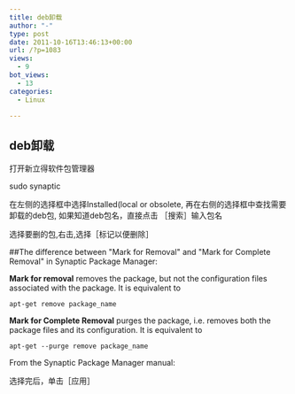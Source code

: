 ```yaml
---
title: deb卸载
author: "-"
type: post
date: 2011-10-16T13:46:13+00:00
url: /?p=1083
views:
  - 9
bot_views:
  - 13
categories:
  - Linux

---
```

## deb卸载
打开新立得软件包管理器

sudo synaptic

在左侧的选择框中选择Installed(local or obsolete, 再在右侧的选择框中查找需要卸载的deb包, 如果知道deb包名，直接点击 ［搜索］输入包名

选择要删的包,右击,选择［标记以便删除］

##The difference between "Mark for Removal" and "Mark for Complete Removal" in Synaptic Package Manager:


**Mark for removal** removes the package, but not the configuration files associated with the package. It is equivalent to

    apt-get remove package_name 

**Mark for Complete Removal** purges the package, i.e. removes both the package files and its configuration. It is equivalent to

    apt-get --purge remove package_name 

From the Synaptic Package Manager manual:

选择完后，单击［应用］